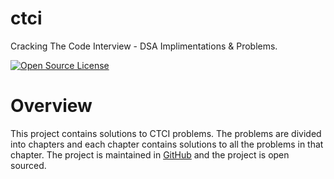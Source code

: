 # ctci
Cracking The Code Interview - DSA Implimentations & Problems.

[![Open Source License](https://img.shields.io/badge/license-MIT-green.svg)](https://github.com/vishal1297/ctci/blob/main/LICENSE)

# Overview

This project contains solutions to CTCI problems. The problems are divided into chapters and each chapter contains
solutions to all the problems in that chapter. The project is maintained in [GitHub](https://github.com/vishal1297/ctci)
and the project is open sourced.

